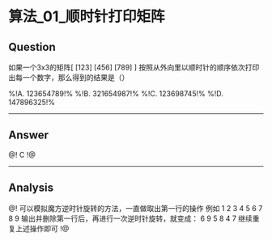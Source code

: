 # 算法_01_顺时针打印矩阵


## Question
如果一个3x3的矩阵[ [123] [456] [789] ]
按照从外向里以顺时针的顺序依次打印出每一个数字，那么得到的结果是（）

%!A. 123654789!%
%!B. 321654987!%
%!C. 123698745!%
%!D. 147896325!%

----

## Answer
@! C !@

----

## Analysis
@!
可以模拟魔方逆时针旋转的方法，一直做取出第一行的操作
例如
1 2 3
4 5 6
7 8 9
输出并删除第一行后，再进行一次逆时针旋转，就变成：
6 9
5 8
4 7
继续重复上述操作即可
!@

